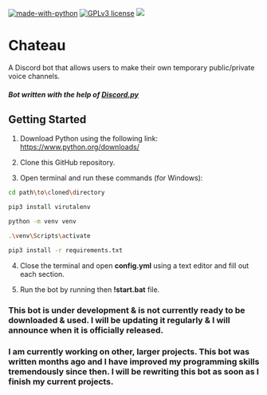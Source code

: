 [![made-with-python](https://img.shields.io/badge/Made%20with-Python-9997f3.svg)](https://www.python.org/)
[![GPLv3 license](https://img.shields.io/badge/License-GPLv3-blue.svg)](http://perso.crans.org/besson/LICENSE.html)
<a href="https://hits.seeyoufarm.com"><img src="https://hits.seeyoufarm.com/api/count/incr/badge.svg?url=https%3A%2F%2Fgithub.com%2FxEricL%2FChateau&count_bg=%2311E17B&title_bg=%23555555&icon=python.svg&icon_color=%23E7E7E7&title=hits&edge_flat=false"/></a>

# Chateau
A Discord bot that allows users to make their own temporary public/private voice channels.
#### *Bot written with the help of [Discord.py](http://discordpy.rtfd.org/en/latest)*

## Getting Started

1) Download Python using the following link:
	 https://www.python.org/downloads/

2) Clone this GitHub repository.

3) Open terminal and run these commands (for Windows):
```bash
cd path\to\cloned\directory

pip3 install virutalenv

python -m venv venv

.\venv\Scripts\activate

pip3 install -r requirements.txt
```
  
4) Close the terminal and open **config.yml** using a text editor and fill out each section.

5) Run the bot by running then **!start.bat** file.


### **This bot is under development & is not currently ready to be downloaded & used. I will be updating it regularly & I will announce when it is officially released.**
### I am currently working on other, larger projects. This bot was written months ago and I have improved my programming skills tremendously since then. I will be rewriting this bot as soon as I finish my current projects.
